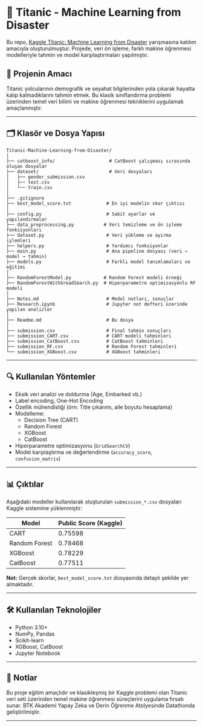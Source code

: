 # 🚢 Titanic - Machine Learning from Disaster

Bu repo, [Kaggle Titanic: Machine Learning from Disaster](https://www.kaggle.com/competitions/titanic/overview) yarışmasına katılım amacıyla oluşturulmuştur. Projede, veri ön işleme, farklı makine öğrenmesi modelleriyle tahmin ve model karşılaştırmaları yapılmıştır.

## 🎯 Projenin Amacı

Titanic yolcularının demografik ve seyahat bilgilerinden yola çıkarak hayatta kalıp kalmadıklarını tahmin etmek. Bu klasik sınıflandırma problemi üzerinden temel veri bilimi ve makine öğrenmesi tekniklerini uygulamak amaçlanmıştır.

---

## 🗂️ Klasör ve Dosya Yapısı

```
Titanic-Machine-Learning-from-Disaster/
│
├── catboost_info/                    # CatBoost çalışması sırasında oluşan dosyalar
├── dataset/                          # Veri dosyaları
│   ├── gender_submission.csv
│   ├── test.csv
│   └── train.csv
│
├── .gitignore
├── best_model_score.txt             # En iyi modelin skor çıktısı
│
├── config.py                        # Sabit ayarlar ve yapılandırmalar
├── data_preprocessing.py           # Veri temizleme ve ön işleme fonksiyonları
├── dataset.py                       # Veri yükleme ve ayırma işlemleri
├── helpers.py                       # Yardımcı fonksiyonlar
├── main.py                          # Ana pipeline dosyası (veri → model → tahmin)
├── models.py                        # Farklı model tanımlamaları ve eğitimi
│
├── RandomForestModel.py            # Random Forest modeli örneği
├── RandomForestWithGreadSearch.py  # Hiperparametre optimizasyonlu RF modeli
│
├── Notes.md                         # Model notları, sonuçlar
├── Research.ipynb                   # Jupyter not defteri üzerinde yapılan analizler
│
├── Readme.md                        # Bu dosya
│
├── submission.csv                   # Final tahmin sonuçları
├── submission_CART.csv              # CART modeli tahminleri
├── submission_CatBoost.csv          # CatBoost tahminleri
├── submission_RF.csv                # Random Forest tahminleri
└── submission_XGBoost.csv           # XGBoost tahminleri
```

---

## 🔍 Kullanılan Yöntemler

- Eksik veri analizi ve doldurma (Age, Embarked vb.)
- Label encoding, One-Hot Encoding
- Özellik mühendisliği (örn: Title çıkarımı, aile boyutu hesaplama)
- Modelleme:
  - Decision Tree (CART)
  - Random Forest
  - XGBoost
  - CatBoost
- Hiperparametre optimizasyonu (`GridSearchCV`)
- Model karşılaştırma ve değerlendirme (`accuracy_score`, `confusion_matrix`)

---

## 📊 Çıktılar

Aşağıdaki modeller kullanılarak oluşturulan `submission_*.csv` dosyaları Kaggle sistemine yüklenmiştir:

| Model              | Public Score (Kaggle) |
|-------------------|-----------------------|
| CART              | 0.75598               |
| Random Forest     | 0.78468               |
| XGBoost           | 0.78229               |
| CatBoost          | 0.77511               |

**Not:** Gerçek skorlar, `best_model_score.txt` dosyasında detaylı şekilde yer almaktadır.

---

## 🛠️ Kullanılan Teknolojiler

- Python 3.10+
- NumPy, Pandas
- Scikit-learn
- XGBoost, CatBoost
- Jupyter Notebook

---

## 📌 Notlar

Bu proje eğitim amaçlıdır ve klasikleşmiş bir Kaggle problemi olan Titanic veri seti üzerinden temel makine öğrenmesi süreçlerini uygulama fırsatı sunar.
BTK Akademi Yapay Zeka ve Derin Öğrenme Atolyesinde Datathonda geliştirilmiştir.

---

